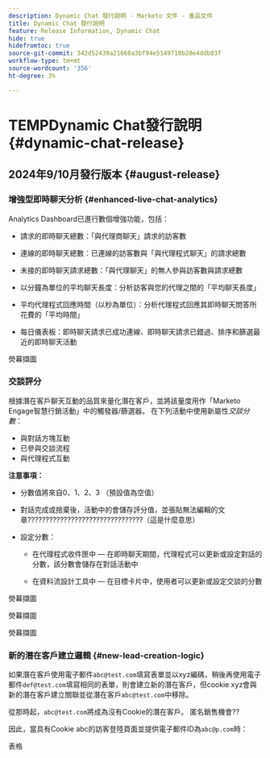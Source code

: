 ```yaml
---
description: Dynamic Chat 發行說明 - Marketo 文件 - 產品文件
title: Dynamic Chat 發行說明
feature: Release Information, Dynamic Chat
hide: true
hidefromtoc: true
source-git-commit: 342d52439a21668a3bf94e5149710b20e4ddb83f
workflow-type: tm+mt
source-wordcount: '356'
ht-degree: 3%

---
```


# TEMPDynamic Chat發行說明 {#dynamic-chat-release}

## 2024年9/10月發行版本 {#august-release}

### 增強型即時聊天分析 {#enhanced-live-chat-analytics}

Analytics Dashboard已進行數個增強功能，包括：

* 請求的即時聊天總數：「與代理商聊天」請求的訪客數

* 連線的即時聊天總數：已連線的訪客數與「與代理程式聊天」的請求總數

* 未接的即時聊天請求總數：「與代理聊天」的無人參與訪客數與請求總數

* 以分鐘為單位的平均聊天長度：分析訪客與您的代理之間的「平均聊天長度」

* 平均代理程式回應時間（以秒為單位）：分析代理程式回應其即時聊天問答所花費的「平均時間」

* 每日儀表板：即時聊天請求已成功連線、即時聊天請求已錯過、排序和篩選最近的即時聊天活動

熒幕擷圖

### 交談評分

根據潛在客戶聊天互動的品質來量化潛在客戶，並將該量度用作「Marketo Engage智慧行銷活動」中的觸發器/篩選器。 在下列活動中使用新屬性&#x200B;_交談分數_：

* 與對話方塊互動
* 已參與交談流程
* 與代理程式互動

**注意事項：**

* 分數值將來自0、1、2、3 （預設值為空值）

* 對話完成或捨棄後，活動中的會儲存評分值，並張貼無法編輯的文章????????????????????????????????（這是什麼意思）

* 設定分數：

   * 在代理程式收件匣中 — 在即時聊天期間，代理程式可以更新或設定對話的分數，該分數會儲存在對話活動中

   * 在資料流設計工具中 — 在目標卡片中，使用者可以更新或設定交談的分數

熒幕擷圖

熒幕擷圖

熒幕擷圖

### 新的潛在客戶建立邏輯 {#new-lead-creation-logic}

如果潛在客戶使用電子郵件`abc@test.com`填寫表單並以xyz編碼，稍後再使用電子郵件`def@test.com`填寫相同的表單，則會建立新的潛在客戶，但cookie xyz會與新的潛在客戶建立關聯並從潛在客戶`abc@test.com`中移除。

從那時起，`abc@test.com`將成為沒有Cookie的潛在客戶。 匿名銷售機會??

因此，當具有Cookie abc的訪客登陸頁面並提供電子郵件ID為`abc@p.com`時：

表格
